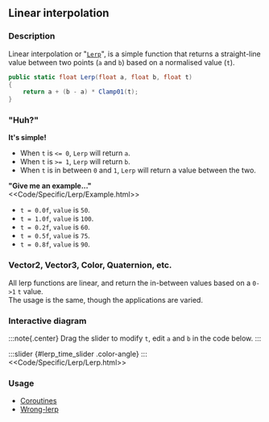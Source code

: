 ## Linear interpolation
### Description
Linear interpolation or "[`Lerp`](https://docs.unity3d.com/ScriptReference/Mathf.Lerp.html)", is a simple function that returns a straight-line value between two points (`a` and `b`) based on a normalised value (`t`).  

```csharp
public static float Lerp(float a, float b, float t)
{
    return a + (b - a) * Clamp01(t);
}
```

### "Huh?"
**It's simple!**

- When `t` is `<= 0`, `Lerp` will return `a`.
- When `t` is `>= 1`, `Lerp` will return `b`.
- When `t` is in between `0` and `1`, `Lerp` will return a value between the two.

**"Give me an example..."**  
<<Code/Specific/Lerp/Example.html>>  

- `t = 0.0f`, `value` is `50`.
- `t = 1.0f`, `value` is `100`.
- `t = 0.2f`, `value` is `60`.
- `t = 0.5f`, `value` is `75`.
- `t = 0.8f`, `value` is `90`.

### Vector2, Vector3, Color, Quaternion, etc.

All lerp functions are linear, and return the in-between values based on a `0->1` `t` value.  
The usage is the same, though the applications are varied.

### Interactive diagram
:::note{.center}
Drag the slider to modify `t`, edit `a` and `b` in the code below.
:::

<script type="module" src="/Scripts/Interactive/Lerp/scene.js"></script>  
<canvas id="lerp" width="500" height="500"></canvas>
:::slider {#lerp_time_slider .color-angle}
:::
<<Code/Specific/Lerp/Lerp.html>>  

### Usage
- [Coroutines](Coroutines.md)
- [Wrong-lerp](Wrong-Lerp.md)